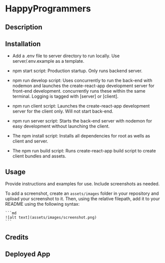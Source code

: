 # HappyProgrammers
## Description





## Installation

- Add a .env file to server directory to run locally. Use server/.env.example as a template.

- npm start script: Production startup. Only runs backend server.

- npm run develop script: Uses concurrently to run the back-end with nodemon and launches the create-react-app development server for front-end development. concurrently runs these within the same terminal. Logging is tagged with [server] or [client].

- npm run client script: Launches the create-react-app development server for the client only. Will not start back-end.

- npm run server script: Starts the back-end server with nodemon for easy development without launching the client.

- The npm install script: Installs all dependencies for root as wells as client and server.

- The npm run build script: Runs create-react-app build script to create client bundles and assets.

## Usage

Provide instructions and examples for use. Include screenshots as needed.

To add a screenshot, create an `assets/images` folder in your repository and upload your screenshot to it. Then, using the relative filepath, add it to your README using the following syntax:

    ```md
    ![alt text](assets/images/screenshot.png)
    ```

## Credits



## Deployed App 